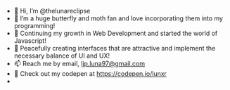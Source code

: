 - 👋 Hi, I’m @thelunareclipse
- 👀 I’m a huge butterfly and moth fan and love incorporating them into my programming!
- 🌱 Continuing my growth in Web Development and started the world of Javascript!
- 💞️ Peacefully creating interfaces that are attractive and implement the necessary balance of UI and UX!
- 📫 Reach me by email, ljp.luna97@gmail.com
- 🌿 Check out my codepen at https://codepen.io/lunxr
- <!---
thelunareclipse/thelunareclipse is a ✨ special ✨ repository because its `README.md` (this file) appears on your GitHub profile.
You can click the Preview link to take a look at your changes.
--->
